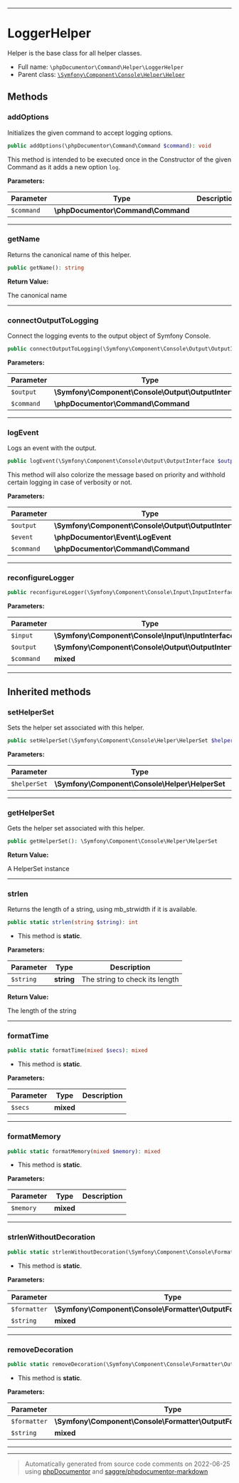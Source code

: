 ***

# LoggerHelper

Helper is the base class for all helper classes.



* Full name: `\phpDocumentor\Command\Helper\LoggerHelper`
* Parent class: [`\Symfony\Component\Console\Helper\Helper`](../../../Symfony/Component/Console/Helper/Helper.md)




## Methods


### addOptions

Initializes the given command to accept logging options.

```php
public addOptions(\phpDocumentor\Command\Command $command): void
```

This method is intended to be executed once in the Constructor of the given Command as it
adds a new option `log`.






**Parameters:**

| Parameter | Type | Description |
|-----------|------|-------------|
| `$command` | **\phpDocumentor\Command\Command** |  |




***

### getName

Returns the canonical name of this helper.

```php
public getName(): string
```









**Return Value:**

The canonical name



***

### connectOutputToLogging

Connect the logging events to the output object of Symfony Console.

```php
public connectOutputToLogging(\Symfony\Component\Console\Output\OutputInterface $output, \phpDocumentor\Command\Command $command): void
```








**Parameters:**

| Parameter | Type | Description |
|-----------|------|-------------|
| `$output` | **\Symfony\Component\Console\Output\OutputInterface** |  |
| `$command` | **\phpDocumentor\Command\Command** |  |




***

### logEvent

Logs an event with the output.

```php
public logEvent(\Symfony\Component\Console\Output\OutputInterface $output, \phpDocumentor\Event\LogEvent $event, \phpDocumentor\Command\Command $command): void
```

This method will also colorize the message based on priority and withhold
certain logging in case of verbosity or not.






**Parameters:**

| Parameter | Type | Description |
|-----------|------|-------------|
| `$output` | **\Symfony\Component\Console\Output\OutputInterface** |  |
| `$event` | **\phpDocumentor\Event\LogEvent** |  |
| `$command` | **\phpDocumentor\Command\Command** |  |




***

### reconfigureLogger



```php
public reconfigureLogger(\Symfony\Component\Console\Input\InputInterface $input, \Symfony\Component\Console\Output\OutputInterface $output, mixed $command): mixed
```








**Parameters:**

| Parameter | Type | Description |
|-----------|------|-------------|
| `$input` | **\Symfony\Component\Console\Input\InputInterface** |  |
| `$output` | **\Symfony\Component\Console\Output\OutputInterface** |  |
| `$command` | **mixed** |  |




***


## Inherited methods


### setHelperSet

Sets the helper set associated with this helper.

```php
public setHelperSet(\Symfony\Component\Console\Helper\HelperSet $helperSet = null): mixed
```








**Parameters:**

| Parameter | Type | Description |
|-----------|------|-------------|
| `$helperSet` | **\Symfony\Component\Console\Helper\HelperSet** |  |




***

### getHelperSet

Gets the helper set associated with this helper.

```php
public getHelperSet(): \Symfony\Component\Console\Helper\HelperSet
```









**Return Value:**

A HelperSet instance



***

### strlen

Returns the length of a string, using mb_strwidth if it is available.

```php
public static strlen(string $string): int
```



* This method is **static**.




**Parameters:**

| Parameter | Type | Description |
|-----------|------|-------------|
| `$string` | **string** | The string to check its length |


**Return Value:**

The length of the string



***

### formatTime



```php
public static formatTime(mixed $secs): mixed
```



* This method is **static**.




**Parameters:**

| Parameter | Type | Description |
|-----------|------|-------------|
| `$secs` | **mixed** |  |




***

### formatMemory



```php
public static formatMemory(mixed $memory): mixed
```



* This method is **static**.




**Parameters:**

| Parameter | Type | Description |
|-----------|------|-------------|
| `$memory` | **mixed** |  |




***

### strlenWithoutDecoration



```php
public static strlenWithoutDecoration(\Symfony\Component\Console\Formatter\OutputFormatterInterface $formatter, mixed $string): mixed
```



* This method is **static**.




**Parameters:**

| Parameter | Type | Description |
|-----------|------|-------------|
| `$formatter` | **\Symfony\Component\Console\Formatter\OutputFormatterInterface** |  |
| `$string` | **mixed** |  |




***

### removeDecoration



```php
public static removeDecoration(\Symfony\Component\Console\Formatter\OutputFormatterInterface $formatter, mixed $string): mixed
```



* This method is **static**.




**Parameters:**

| Parameter | Type | Description |
|-----------|------|-------------|
| `$formatter` | **\Symfony\Component\Console\Formatter\OutputFormatterInterface** |  |
| `$string` | **mixed** |  |




***


***
> Automatically generated from source code comments on 2022-06-25 using [phpDocumentor](http://www.phpdoc.org/) and [saggre/phpdocumentor-markdown](https://github.com/Saggre/phpDocumentor-markdown)
